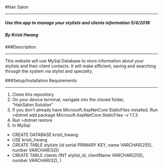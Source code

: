 #Hair Salon
<hr>

##### **Use this app to manage your stylists and clients information 5/4/2018**
##### **By Kristi Hwang**

###Description
<hr>
This website will use MySql Database to store information about your stylists and their client contacts.  It will make efficient, saving and searching through the system via stylist and specialty.

###Setup/Installation Requirements
<hr>

1. Clone this repository
2. On your device terminal, navigate into the cloned folder, "HairSalon.Solution"
3. If you don't already have Microsoft.AspNetCore StaticFiles installed, Run >dotnet add package Microsoft.AspNetCore.StaticFiles -v 1.1.3
4. Run >dotnet restore
5. In MySql:

* CREATE DATABASE kristi_hwang
* USE kristi_hwang
* CREATE TABLE stylists (id serial PRIMARY KEY, name VARCHAR(255), number VARCHAR(32))
* CREATE TABLE clients (INT stylist_id, clientName VARCHAR(255), number VARCHAR(32), )

